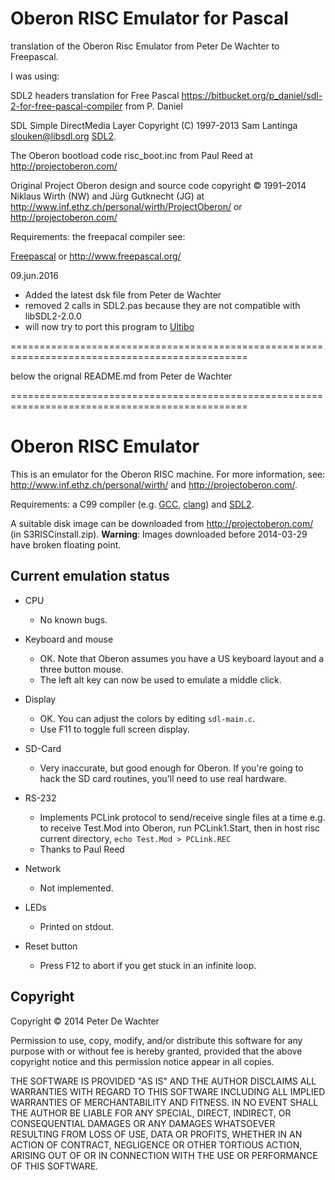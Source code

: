 Oberon RISC Emulator for Pascal
===============================

translation of the Oberon Risc Emulator from
Peter De Wachter to Freepascal.

I was using:  

SDL2 headers translation for Free Pascal
  https://bitbucket.org/p_daniel/sdl-2-for-free-pascal-compiler
  from P. Daniel

SDL 
  Simple DirectMedia Layer
  Copyright (C) 1997-2013 Sam Lantinga <slouken@libsdl.org>
  [SDL2](http://libsdl.org/).

The Oberon bootload code 
  risc_boot.inc
from Paul Reed at http://projectoberon.com/

Original Project Oberon
  design and source code copyright © 1991–2014 Niklaus Wirth (NW) and Jürg Gutknecht (JG)
at http://www.inf.ethz.ch/personal/wirth/ProjectOberon/
or http://projectoberon.com/

Requirements: the freepacal compiler see: 

[Freepascal](https://github.com/graemeg/freepascal)
or
http://www.freepascal.org/

09.jun.2016
- Added the latest dsk file from Peter de Wachter
- removed 2 calls in SDL2.pas because they are not compatible with libSDL2-2.0.0
- will now try to port this program to [Ultibo](http://www.ultibo.org) 


===============================================================================================

below the orignal README.md from Peter de Wachter

===============================================================================================





Oberon RISC Emulator
====================

This is an emulator for the Oberon RISC machine. For more information, see:
http://www.inf.ethz.ch/personal/wirth/ and http://projectoberon.com/.

Requirements: a C99 compiler (e.g. [GCC](http://gcc.gnu.org/),
[clang](http://clang.llvm.org/)) and [SDL2](http://libsdl.org/).

A suitable disk image can be downloaded from http://projectoberon.com/ (in
S3RISCinstall.zip). **Warning**: Images downloaded before 2014-03-29 have
broken floating point.

Current emulation status
------------------------

* CPU
  * No known bugs.

* Keyboard and mouse
  * OK. Note that Oberon assumes you have a US keyboard layout and
    a three button mouse.
  * The left alt key can now be used to emulate a middle click.

* Display
  * OK. You can adjust the colors by editing `sdl-main.c`.
  * Use F11 to toggle full screen display.

* SD-Card
  * Very inaccurate, but good enough for Oberon. If you're going to
    hack the SD card routines, you'll need to use real hardware.

* RS-232
  * Implements PCLink protocol to send/receive single files at a time
    e.g. to receive Test.Mod into Oberon, run PCLink1.Start,
    then in host risc current directory, `echo Test.Mod > PCLink.REC`
  * Thanks to Paul Reed

* Network
  * Not implemented.

* LEDs
  * Printed on stdout.

* Reset button
  * Press F12 to abort if you get stuck in an infinite loop.


Copyright
---------

Copyright © 2014 Peter De Wachter

Permission to use, copy, modify, and/or distribute this software for
any purpose with or without fee is hereby granted, provided that the
above copyright notice and this permission notice appear in all
copies.

THE SOFTWARE IS PROVIDED "AS IS" AND THE AUTHOR DISCLAIMS ALL
WARRANTIES WITH REGARD TO THIS SOFTWARE INCLUDING ALL IMPLIED
WARRANTIES OF MERCHANTABILITY AND FITNESS. IN NO EVENT SHALL THE
AUTHOR BE LIABLE FOR ANY SPECIAL, DIRECT, INDIRECT, OR CONSEQUENTIAL
DAMAGES OR ANY DAMAGES WHATSOEVER RESULTING FROM LOSS OF USE, DATA OR
PROFITS, WHETHER IN AN ACTION OF CONTRACT, NEGLIGENCE OR OTHER
TORTIOUS ACTION, ARISING OUT OF OR IN CONNECTION WITH THE USE OR
PERFORMANCE OF THIS SOFTWARE.
